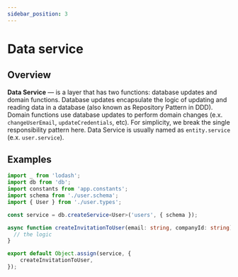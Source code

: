 ```yaml
---
sidebar_position: 3
---
```


# Data service


## Overview

**Data Service** — is a layer that has two functions: database updates and domain functions. Database updates encapsulate the logic of updating and reading data in a database (also known as Repository Pattern in DDD). Domain functions use database updates to perform domain changes (e.x. `changeUserEmail`, `updateCredentials`, etc). For simplicity, we break the single responsibility pattern here. Data Service is usually named as `entity.service` (e.x. `user.service`).


## Examples

```typescript
import _ from 'lodash';
import db from 'db';
import constants from 'app.constants';
import schema from './user.schema';
import { User } from './user.types';

const service = db.createService<User>('users', { schema });

async function createInvitationToUser(email: string, companyId: string): Promise<User> {
  // the logic
}

export default Object.assign(service, { 
	createInvitationToUser,
});
```
